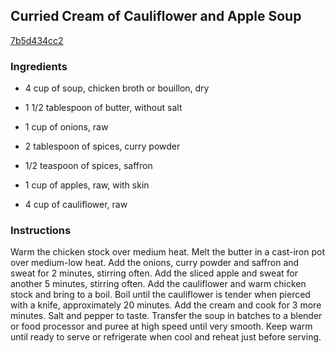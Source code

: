 ## Curried Cream of Cauliflower and Apple Soup

[7b5d434cc2](https://recipeland.com/recipe/v/curried-cream-of-cauliflower-ap-32640)

### Ingredients

 - 4 cup of soup, chicken broth or bouillon, dry

 - 1 1/2 tablespoon of butter, without salt

 - 1 cup of onions, raw

 - 2 tablespoon of spices, curry powder

 - 1/2 teaspoon of spices, saffron

 - 1 cup of apples, raw, with skin

 - 4 cup of cauliflower, raw

### Instructions

Warm the chicken stock over medium heat. Melt the butter in a cast-iron pot over medium-low heat. Add the onions, curry powder and saffron and sweat for 2 minutes, stirring often. Add the sliced apple and sweat for another 5 minutes, stirring often. Add the cauliflower and warm chicken stock and bring to a boil. Boil until the cauliflower is tender when pierced with a knife, approximately 20 minutes. Add the cream and cook for 3 more minutes. Salt and pepper to taste. Transfer the soup in batches to a blender or food processor and puree at high speed until very smooth. Keep warm until ready to serve or refrigerate when cool and reheat just before serving.